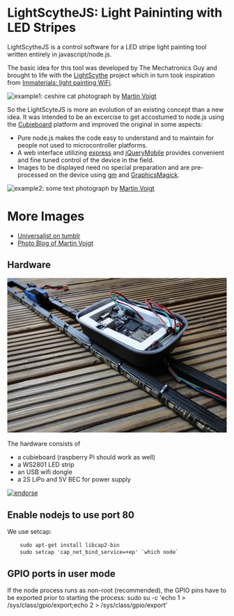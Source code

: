 LightScytheJS: Light Paininting with LED Stripes
================================================

LightScytheJS is a control software for a LED stripe light painting tool written entirely in javascript/node.js.

The basic idea for this tool was developed by The Mechatronics Guy and brought to life with the [LightScythe](https://sites.google.com/site/mechatronicsguy/lightscythe) project which in turn took inspiration from [Immaterials: light painting WiFi](http://www.nearfield.org/2011/02/wifi-light-painting).

![example1: ceshire cat](https://raw.github.com/alxlo/LightScytheJS/master/docimages/ceshirecat.jpg)
photograph by [Martin Voigt](http://martin.weickersdorf.de/)

So the LightScyteJS is more an evolution of an existing concept than a new idea. It was intended to be an excercise to get accostumed to node.js using the [Cubieboard](http://cubieboard.org/) platform and improved the original in some aspects:
* Pure node.js makes the code easy to understand and to maintain for people not used to microcontroller platforms.
* A web interface utilizing [express](https://github.com/visionmedia/express) and [jQueryMobile](http://jquerymobile.com/) provides convenient and fine tuned control of the device in the field.
* Images to be displayed need no special preparation and are pre-processed on the device using [gm](http://aheckmann.github.io/gm/) and [GraphicsMagick](http://www.graphicsmagick.org/). 

![example2: some text](https://raw.github.com/alxlo/LightScytheJS/master/docimages/senftenberg2013.jpg)
photograph by [Martin Voigt](http://martin.weickersdorf.de/)

More Images
===========

* [Universalist on tumblr](http://universalist.tumblr.com/post/71303664797/meine-besten-lightpainting-bilder-vom-tag-null-des)
* [Photo Blog of Martin Voigt](http://martin.weickersdorf.de/privat/lightpainting-malen-mit-licht/)


Hardware
--------

![LightScytheJS Hardware](https://github.com/alxlo/LightScytheJS/raw/master/docimages/hardware.jpg)

The hardware consists of
* a cubieboard (raspberry Pi should work as well)
* a WS2801 LED strip
* an USB wifi dongle
* a 2S LiPo and 5V BEC for power supply


[![endorse](https://api.coderwall.com/alxlo/endorsecount.png)](https://coderwall.com/alxlo)

Enable nodejs to use port 80
----------------------------

We use setcap:
```
    sudo apt-get install libcap2-bin
    sudo setcap 'cap_net_bind_service=+ep' `which node`
```

GPIO ports in user mode
-----------------------

If the node process runs as non-root (recommended), the GPIO pins have to be exported prior to starting the process:
    sudo su -c 'echo 1 > /sys/class/gpio/export;echo 2 > /sys/class/gpio/export'

